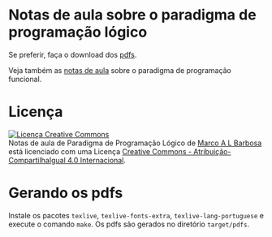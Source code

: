# Notas de aula sobre o paradigma de programação lógico

Se preferir, faça o download dos [pdfs](http://malbarbo.pro.br/ensino/2014/5200/).

Veja também as [notas de aula](https://github.com/malbarbo/na-progfun) sobre
o paradigma de programação funcional.

# Licença

<a rel="license" href="http://creativecommons.org/licenses/by-sa/4.0/">
  <img alt="Licença Creative Commons" style="border-width:0" src="http://i.creativecommons.org/l/by-sa/4.0/88x31.png" />
</a>
<br />
<span xmlns:dct="http://purl.org/dc/terms/" href="http://purl.org/dc/dcmitype/Text" property="dct:title" rel="dct:type">
Notas de aula de Paradigma de Programação Lógico</span> de
<a xmlns:cc="http://creativecommons.org/ns#" href="http://mabarbo.pro.br" property="cc:attributionName" rel="cc:attributionURL">
Marco A L Barbosa</a>
está licenciado com uma Licença
<a rel="license" href="http://creativecommons.org/licenses/by-sa/4.0/">
Creative Commons - Atribuição-CompartilhaIgual 4.0 Internacional</a>.


# Gerando os pdfs

Instale os pacotes `texlive`, `texlive-fonts-extra`, `texlive-lang-portuguese`
e execute o comando `make`. Os pdfs são gerados no diretório `target/pdfs`.


<!-- % vim: set spell spelllang=pt_br: -->
